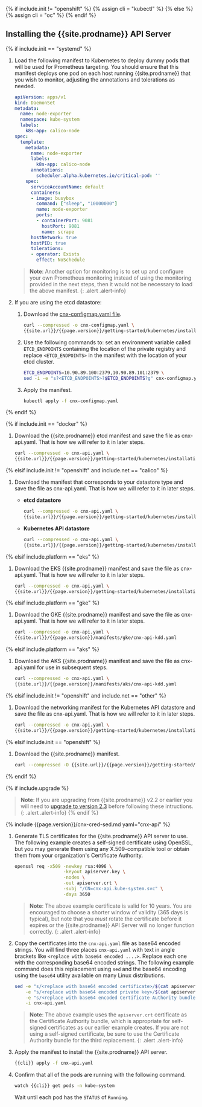 {% if include.init != "openshift" %}
  {% assign cli = "kubectl" %}
{% else %}
  {% assign cli = "oc" %}
{% endif %}

## Installing the {{site.prodname}} API Server

{% if include.init == "systemd" %}

1. Load the following manifest to Kubernetes to deploy dummy pods that
   will be used for Prometheus targeting. You should ensure that this manifest
   deploys one pod on each host running {{site.prodname}} that you wish to
   monitor, adjusting the annotations and tolerations as needed.

   ```yaml
   apiVersion: apps/v1
   kind: DaemonSet
   metadata:
     name: node-exporter
     namespace: kube-system
     labels:
       k8s-app: calico-node
   spec:
     template:
       metadata:
         name: node-exporter
         labels:
           k8s-app: calico-node
         annotations:
           scheduler.alpha.kubernetes.io/critical-pod: ''
       spec:
         serviceAccountName: default
         containers:
         - image: busybox
           command: ["sleep", "10000000"]
           name: node-exporter
           ports:
           - containerPort: 9081
             hostPort: 9081
             name: scrape
         hostNetwork: true
         hostPID: true
         tolerations:
         - operator: Exists
           effect: NoSchedule
   ```
   > **Note**: Another option for monitoring is to set up and configure your own
   > Prometheus monitoring instead of using the monitoring provided in the next
   > steps, then it would not be necessary to load the above manifest.
   {: .alert .alert-info}


1. If you are using the etcd datastore:

   1. Download the [cnx-configmap.yaml file](hosted/cnx/1.7/cnx-configmap.yaml).

      ```bash
      curl --compressed -o cnx-configmap.yaml \
      {{site.url}}/{{page.version}}/getting-started/kubernetes/installation/hosted/cnx/1.7/cnx-configmap.yaml
      ```

   1. Use the following commands to: set an environment variable called `ETCD_ENDPOINTS`
      containing the location of the private registry and replace `<ETCD_ENDPOINTS>` in the manifest
      with the location of your etcd cluster.

      ```bash
      ETCD_ENDPOINTS=10.90.89.100:2379,10.90.89.101:2379 \
      sed -i -e "s?<ETCD_ENDPOINTS>?$ETCD_ENDPOINTS?g" cnx-configmap.yaml
      ```

   1. Apply the manifest.

      ```bash
      kubectl apply -f cnx-configmap.yaml
      ```

{% endif %}

{% if include.init == "docker" %}

1. Download the {{site.prodname}} etcd manifest and save the file as cnx-api.yaml. That is how we will refer to it in later steps.

    ```bash
    curl --compressed -o cnx-api.yaml \
    {{site.url}}/{{page.version}}/getting-started/kubernetes/installation/hosted/cnx/1.7/cnx-api-etcd.yaml
    ```

{% elsif include.init != "openshift" and include.net == "calico" %}

1. Download the manifest that corresponds to your datastore type and save the file
   as cnx-api.yaml. That is how we will refer to it in later steps.

   - **etcd datastore**
     ```bash
     curl --compressed -o cnx-api.yaml \
     {{site.url}}/{{page.version}}/getting-started/kubernetes/installation/hosted/cnx/1.7/cnx-api-etcd.yaml
     ```

   - **Kubernetes API datastore**
     ```bash
     curl --compressed -o cnx-api.yaml \
     {{site.url}}/{{page.version}}/getting-started/kubernetes/installation/hosted/cnx/1.7/cnx-api-kdd.yaml
     ```

{% elsif include.platform == "eks" %}

1. Download the EKS {{site.prodname}} manifest and save the file
   as cnx-api.yaml. That is how we will refer to it in later steps.

   ```bash
   curl --compressed -o cnx-api.yaml \
   {{site.url}}/{{page.version}}/getting-started/kubernetes/installation/hosted/kubernetes-datastore/policy-only-ecs/cnx-api-kdd-eks.yaml
   ```

{% elsif include.platform == "gke" %}

1. Download the GKE {{site.prodname}} manifest and save the file
   as cnx-api.yaml. That is how we will refer to it in later steps.

   ```bash
   curl --compressed -o cnx-api.yaml \
   {{site.url}}/{{page.version}}/manifests/gke/cnx-api-kdd.yaml
   ```
   
{% elsif include.platform == "aks" %}

1. Download the AKS {{site.prodname}} manifest and save the file
   as cnx-api.yaml for use in subsequent steps.

   ```bash
   curl --compressed -o cnx-api.yaml \
   {{site.url}}/{{page.version}}/manifests/aks/cnx-api-kdd.yaml
   ```

{% elsif include.init != "openshift" and include.net == "other" %}

1. Download the networking manifest for the Kubernetes API datastore and save the file
   as cnx-api.yaml. That is how we will refer to it in later steps.

   ```bash
   curl --compressed -o cnx-api.yaml \
   {{site.url}}/{{page.version}}/getting-started/kubernetes/installation/hosted/cnx/1.7/cnx-api-kdd.yaml
   ```

{% elsif include.init == "openshift" %}

1. Download the {{site.prodname}} manifest.

   ```bash
   curl --compressed -O {{site.url}}/{{page.version}}/getting-started/openshift/cnx-api.yaml
   ```

{% endif %}

{% if include.upgrade %}
   > **Note**: If you are upgrading from {{site.prodname}} v2.2 or earlier you will need 
   > to [upgrade to version 2.3](/v2.3/getting-started/kubernetes/upgrade/upgrade-tsee) before following
   > these intructions.
   {: .alert .alert-info}
{% endif %}

{% include {{page.version}}/cnx-cred-sed.md yaml="cnx-api" %}

1. Generate TLS certificates for the {{site.prodname}} API server to use. The following example creates a self-signed certificate
   using OpenSSL, but you may generate them using any X.509-compatible tool or obtain them from your organization's Certificate Authority.

   ```bash
   openssl req -x509 -newkey rsa:4096 \
                     -keyout apiserver.key \
                     -nodes \
                     -out apiserver.crt \
                     -subj "/CN=cnx-api.kube-system.svc" \
                     -days 3650
   ```

   > **Note**: The above example certificate is valid for 10 years. You are encouraged to choose a shorter
   > window of validity (365 days is typical), but note that you *must* rotate the certificate before it expires
   > or the {{site.prodname}} API Server will no longer function correctly.
   {: .alert .alert-info}

1. Copy the certificates into the `cnx-api.yaml` file as base64 encoded strings. You will find three places `cnx-api.yaml`
   with text in angle brackets like `<replace with base64 encoded ....>`. Replace each one with the corresponding base64 encoded
   strings.  The following example command does this replacement using `sed` and the base64 encoding using the `base64` utility
   available on many Linux distributions.

   ```bash
   sed -e "s/<replace with base64 encoded certificate>/$(cat apiserver.crt | base64 -w 0)/" \
       -e "s/<replace with base64 encoded private key>/$(cat apiserver.key | base64 -w 0)/" \
       -e "s/<replace with base64 encoded Certificate Authority bundle>/$(cat apiserver.crt | base64 -w 0)/" \
       -i cnx-api.yaml 
   ```

   > **Note**: The above example uses the `apiserver.crt` certificate as the Certificate Authority bundle, which is appropriate
   > for self-signed certificates as our earlier example creates. If you are not using a self-signed certificate, be sure to
   > use the Certificate Authority bundle for the third replacement.
   {: .alert .alert-info}

1. Apply the manifest to install the {{site.prodname}} API server.

   ```bash
   {{cli}} apply -f cnx-api.yaml
   ```

1. Confirm that all of the pods are running with the following command.

   ```bash
   watch {{cli}} get pods -n kube-system
   ```

   Wait until each pod has the `STATUS` of `Running`.
